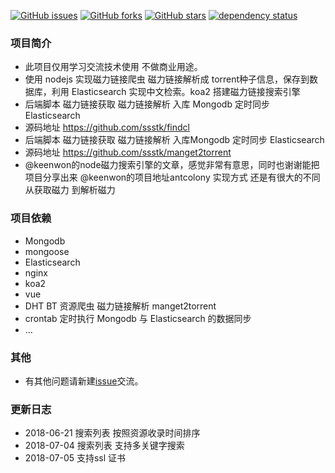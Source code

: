 [![GitHub issues](https://img.shields.io/github/issues/ssstk/findcl.svg)](https://github.com/ssstk/findcl/issues)
[![GitHub forks](https://img.shields.io/github/forks/ssstk/findcl.svg?style=social&label=Fork)](https://github.com/ssstk/findcl/network)
[![GitHub stars](https://img.shields.io/github/stars/ssstk/findcl.svg?style=social&label=Stars)](https://github.com/ssstk/findcl/stargazers)
[![dependency status](https://img.shields.io/david/ssstk/findcl.svg?maxAge=3600&style=flat)](https://david-dm.org/ssstk/findcl/)





### 项目简介
* 此项目仅用学习交流技术使用 不做商业用途。
* 使用 nodejs 实现磁力链接爬虫 磁力链接解析成 torrent种子信息，保存到数据库，利用 Elasticsearch 实现中文检索。koa2 搭建磁力链接搜索引擎
* 后端脚本 磁力链接获取 磁力链接解析 入库 Mongodb 定时同步 Elasticsearch
* 源码地址 https://github.com/ssstk/findcl
* 后端脚本 磁力链接获取 磁力链接解析 入库Mongodb 定时同步 Elasticsearch
* 源码地址 https://github.com/ssstk/manget2torrent
* @keenwon的node磁力搜索引擎的文章，感觉非常有意思，同时也谢谢能把项目分享出来 @keenwon的项目地址antcolony 实现方式 还是有很大的不同 从获取磁力 到解析磁力


### 项目依赖
* Mongodb
* mongoose
* Elasticsearch
* nginx
* koa2
* vue
* DHT BT 资源爬虫 磁力链接解析 manget2torrent
* crontab 定时执行 Mongodb 与 Elasticsearch 的数据同步
* ...


### 其他
* 有其他问题请新建[issue](https://github.com/ssstk/findcl/issues)交流。

### 更新日志
* 2018-06-21 搜索列表 按照资源收录时间排序
* 2018-07-04 搜索列表 支持多关键字搜索
* 2018-07-05 支持ssl 证书

